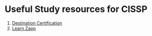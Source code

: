 # Useful Study resources for CISSP
1. [Destination Certification](https://pages.github.com/)
2. [Learn Zapp](https://www.learnzapp.com/apps/cissp/)

